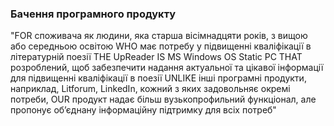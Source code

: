 ### Бачення програмного продукту
"FOR споживача як людини, яка старша вісімнадцяти років, з вищою або середньою освітою WHO має потребу у підвищенні кваліфікації в літературній поезії THE UpReader IS MS Windows OS Static PC THAT розроблений, щоб забезпечити надання актуальної та цікавої інформації для підвищенні кваліфікації в поезії UNLIKE інші програмні продукти, наприклад, Litforum, LinkedIn, кожний з яких задовольняє окремі потреби, OUR продукт надає більш вузькопрофильний функціонал, але пропонує об’єднану інформаційну підтримку для всіх потреб"
